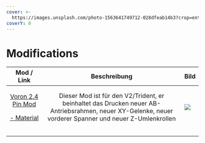 ```yaml
---
cover: >-
  https://images.unsplash.com/photo-1563641749712-028dfeab14b3?crop=entropy&cs=tinysrgb&fm=jpg&ixid=MnwxOTcwMjR8MHwxfHNlYXJjaHw3fHxnZWFyfGVufDB8fHx8MTY2Mzc5OTE5Nw&ixlib=rb-1.2.1&q=80
coverY: 0
---
```


# Modifications

|                                                                                                                     Mod / Link                                                                                                                     |                                                                       Beschreibung                                                                      | Bild                                                                                                                         |
| :------------------------------------------------------------------------------------------------------------------------------------------------------------------------------------------------------------------------------------------------: | :-----------------------------------------------------------------------------------------------------------------------------------------------------: | ---------------------------------------------------------------------------------------------------------------------------- |
| <p><a href="https://github.com/VoronDesign/VoronUsers/tree/master/printer_mods/hartk1213/Voron2.4_Trident_Pins_Mod">Voron 2.4 Pin Mod</a><br></p><p><a href="https://lecktor.com/en/shafts/1153-voron-v24-pins-mod-01153.html">- Material </a></p> | Dieser Mod ist für den V2/Trident, er beinhaltet das Drucken neuer AB-Antriebsrahmen, neuer XY-Gelenke, neuer vorderer Spanner und neuer Z-Umlenkrollen |  ![](https://github.com/VoronDesign/VoronUsers/raw/master/printer\_mods/hartk1213/Voron2.4\_Trident\_Pins\_Mod/Images/z.jpg) |
|                                                                                                                                                                                                                                                    |                                                                                                                                                         |                                                                                                                              |
|                                                                                                                                                                                                                                                    |                                                                                                                                                         |                                                                                                                              |
|                                                                                                                                                                                                                                                    |                                                                                                                                                         |                                                                                                                              |
